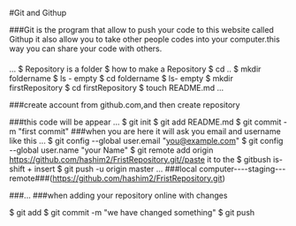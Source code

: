 #Git and Githup

###Git is the program that allow to push your code to this website called Githup it also allow you to take other people codes into your computer.this way you can share your code with others.
####
...
$ Repository is a folder
$ how to make a Repository
$ cd ..
$ mkdir foldername
$ ls - empty
$ cd foldername
$ ls- empty
$ mkdir firstRepository
$ cd firstRepository
$ touch README.md
...

###create account from github.com,and then create repository

###this code will be appear
...
$ git init
$ git add README.md
$ git commit -m "first commit"
###when you are here it will ask you email and username like this
...
$ git config --global user.email "you@example.com"
$ git config --global user.name "your Name"
$ git remote add origin https://github.com/hashim2/FristRepository.git//paste it to the $ gitbush is-shift + insert
$ git push -u origin master
...
###local computer----staging---remote###(https://github.com/hashim2/FristRepository.git)

###...
###when adding your repository online with changes

$ git add
$ git commit -m "we have changed something"
$ git push
